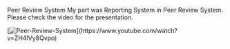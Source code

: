 Peer Review System
My part was Reporting System in Peer Review System. Please check the video for the presentation.

[![Peer-Review-System]([https://img.youtube.com/vi/YZH4lVy8Qvpo](https://user-images.githubusercontent.com/84678151/201978331-00d005ab-d91e-4fe7-bbbd-b0a2a3b43a0a.png))](https://www.youtube.com/watch?v=ZH4lVy8Qvpo)
